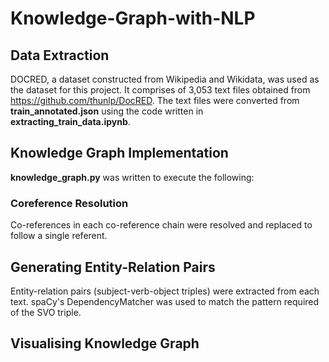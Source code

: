 # Knowledge-Graph-with-NLP

## Data Extraction
DOCRED, a dataset constructed from Wikipedia and Wikidata, was used as the dataset for this project. It comprises of 3,053 text files obtained from https://github.com/thunlp/DocRED. The text files were converted from **train_annotated.json** using the code written in **extracting_train_data.ipynb**.

## Knowledge Graph Implementation
**knowledge_graph.py** was written to execute the following:

### Coreference Resolution
Co-references in each co-reference chain were resolved and replaced to follow a single referent.

## Generating Entity-Relation Pairs 
Entity-relation pairs (subject-verb-object triples) were extracted from each text. spaCy's DependencyMatcher was used to match the pattern required of the SVO triple. 

## Visualising Knowledge Graph
